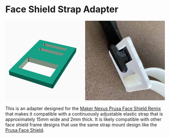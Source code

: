 # Face Shield Strap Adapter

<img src="build/render.png" width="250"><img src="photo.jpeg" width="250">

This is an adapter designed for the [Maker Nexus Prusa Face Shield Remix](https://github.com/makernexus/prusa-covid19-shield-remix) that makes it compatible with a continuously adjustable elastic strap that is approximately 15mm wide and 2mm thick. It is likely compatible with other face shield frame designs that use the same strap mount design like the [Prusa Face Shield](https://www.prusaprinters.org/prints/25857-prusa-face-shield).

